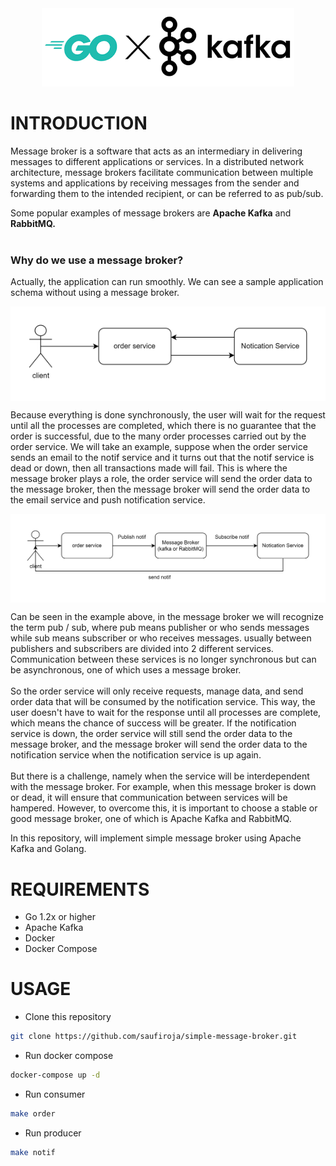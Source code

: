 <div align="center">
  <img src="./image/goxkafka.png" alt="Plot">
</div>

# INTRODUCTION

Message broker is a software that acts as an intermediary in delivering messages to different applications or services. In a distributed network architecture, message brokers facilitate communication between multiple systems and applications by receiving messages from the sender and forwarding them to the intended recipient, or can be referred to as pub/sub.

Some popular examples of message brokers are **Apache Kafka** and **RabbitMQ.**
</br>
</br>

### Why do we use a message broker?

Actually, the application can run smoothly. We can see a sample application schema without using a message broker.

<div align="center" style="background-color: white; padding: 20px;">
  <img src="./image/example1.png" alt="Plot">
</div>

Because everything is done synchronously, the user will wait for the request until all the processes are completed, which there is no guarantee that the order is successful, due to the many order processes carried out by the order service. We will take an example, suppose when the order service sends an email to the notif service and it turns out that the notif service is dead or down, then all transactions made will fail. This is where the message broker plays a role, the order service will send the order data to the message broker, then the message broker will send the order data to the email service and push notification service.

<div align="center" style="background-color: white; padding: 20px;">
  <img src="./image/example2.png" alt="Plot">
</div>

Can be seen in the example above, in the message broker we will recognize the term pub / sub, where pub means publisher or who sends messages while sub means subscriber or who receives messages. usually between publishers and subscribers are divided into 2 different services. Communication between these services is no longer synchronous but can be asynchronous, one of which uses a message broker.
</br>
</br>
So the order service will only receive requests, manage data, and send order data that will be consumed by the notification service. This way, the user doesn't have to wait for the response until all processes are complete, which means the chance of success will be greater. If the notification service is down, the order service will still send the order data to the message broker, and the message broker will send the order data to the notification service when the notification service is up again.
</br>
</br>
But there is a challenge, namely when the service will be interdependent with the message broker. For example, when this message broker is down or dead, it will ensure that communication between services will be hampered. However, to overcome this, it is important to choose a stable or good message broker, one of which is Apache Kafka and RabbitMQ.

In this repository, will implement simple message broker using Apache Kafka and Golang.

# REQUIREMENTS

- Go 1.2x or higher
- Apache Kafka
- Docker
- Docker Compose

# USAGE

- Clone this repository

```bash
git clone https://github.com/saufiroja/simple-message-broker.git
```

- Run docker compose

```bash
docker-compose up -d
```

- Run consumer

```bash
make order
```

- Run producer

```bash
make notif
```
